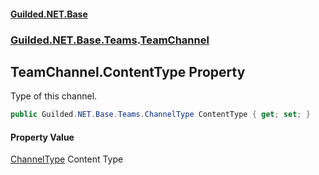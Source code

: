 #### [Guilded.NET.Base](Guilded_NET_Base.md 'Guilded.NET.Base')
### [Guilded.NET.Base.Teams](Guilded_NET_Base.md#Guilded_NET_Base_Teams 'Guilded.NET.Base.Teams').[TeamChannel](TeamChannel.md 'Guilded.NET.Base.Teams.TeamChannel')
## TeamChannel.ContentType Property
Type of this channel.  
```csharp
public Guilded.NET.Base.Teams.ChannelType ContentType { get; set; }
```
#### Property Value
[ChannelType](ChannelType.md 'Guilded.NET.Base.Teams.ChannelType')
Content Type
